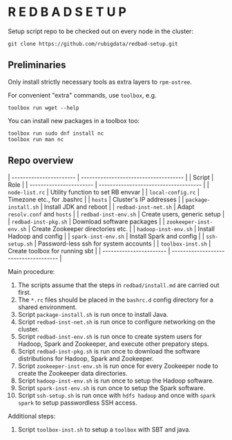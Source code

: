 # R E D B A D   S E T U P

Setup script repo to be checked out on every node in the cluster:

    git clone https://github.com/rubigdata/redbad-setup.git

## Preliminaries

Only install strictly necessary tools as extra layers to `rpm-ostree`.

For convenient "extra" commands, use `toolbox`, e.g.

    toolbox run wget --help

You can install new packages in a toolbox too:

    toolbox run sudo dnf install nc
    toolbox run man nc

## Repo overview

| ----------------------- | ------------------------------------- |
| Script                  | Role                                  |
| ----------------------- | ------------------------------------- |
| `node-list.rc`          | Utility function to set RB envvar     |
| `local-config.rc`       | Timezone etc., for .bashrc            |
| `hosts`                 | Cluster's IP addresses                |
| `package-install.sh`    | Install JDK and reboot                |
| `redbad-inst-net.sh`    | Adapt `resolv.conf` and `hosts`       |
| `redbad-inst-env.sh`    | Create users, generic setup           |
| `redbad-inst-pkg.sh`    | Download software packages            |
| `zookeeper-inst-env.sh` | Create Zookeeper directories etc.     |
| `hadoop-inst-env.sh`    | Install Hadoop and config             |
| `spark-inst-env.sh`     | Install Spark and config              |
| `ssh-setup.sh`          | Password-less ssh for system accounts |
| `toolbox-inst.sh`       | Create toolbox for running sbt        |
| ----------------------- | ------------------------------------- |

Main procedure:

1. The scripts assume that the steps in `redbad/install.md` are carried out first.
1. The `*.rc` files should be placed in the `bashrc.d` config directory for a shared environment.
1. Script `package-install.sh` is run once to install Java.
1. Script `redbad-inst-net.sh` is run once to configure networking on the cluster.
1. Script `redbad-inst-env.sh` is run once to create system users for Hadoop, Spark and Zookeeper, and execute other prepatory steps.
1. Script `redbad-inst-pkg.sh` is run once to download the software distributions for Hadoop, Spark and Zookeeper.
1. Script `zookeeper-inst-env.sh` is run once for every Zookeeper node to create the Zookeeper data directories.
1. Script `hadoop-inst-env.sh` is run once to setup the Hadoop software.
1. Script `spark-inst-env.sh` is run once to setup the Spark software.
1. Script `ssh-setup.sh` is run once with `hdfs hadoop` and once with `spark spark` to setup passwordless SSH access.

Additional steps:

1. Script `toolbox-inst.sh` to setup a `toolbox` with SBT and java.
